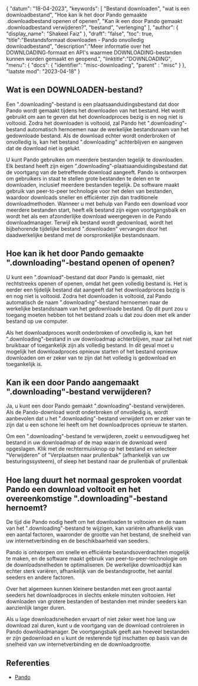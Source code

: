 {
"datum": "18-04-2023",
  "keywords": [
"Bestand downloaden",
"wat is een downloadbestand",
"Hoe kan ik het door Pando gemaakte .downloadbestand openen of openen",
"Kan ik een door Pando gemaakt .downloadbestand verwijderen?",
"bestand",
"verlenging"
],
  "author": {
"display_name": "Shakeel Faiz"
},
"draft": "false",
"toc": true,
"title":"Bestandsformaat downloaden - Pando onvolledig downloadbestand",
  "description":"Meer informatie over het DOWNLOADING-formaat en API's waarmee DOWNLOADING-bestanden kunnen worden gemaakt en geopend.",
"linktitle":"DOWNLOADING",
  "menu": {
    "docs": {
      "identifier": "misc-downloading",
"parent" : "misc"
}
},
"laatste mod": "2023-04-18"
}

## Wat is een DOWNLOADEN-bestand?

Een ".downloading"-bestand is een plaatsaanduidingsbestand dat door Pando wordt gemaakt tijdens het downloaden van het bestand. Het wordt gebruikt om aan te geven dat het downloadproces bezig is en nog niet is voltooid. Zodra het downloaden is voltooid, zal Pando het ".downloading"-bestand automatisch hernoemen naar de werkelijke bestandsnaam van het gedownloade bestand. Als de download echter wordt onderbroken of onvolledig is, kan het bestand ".downloading" achterblijven en aangeven dat de download niet is gelukt.

U kunt Pando gebruiken om meerdere bestanden tegelijk te downloaden. Elk bestand heeft zijn eigen ".downloading"-plaatsaanduidingsbestand dat de voortgang van de betreffende download aangeeft. Pando is ontworpen om gebruikers in staat te stellen grote bestanden te delen en te downloaden, inclusief meerdere bestanden tegelijk. De software maakt gebruik van peer-to-peer technologie voor het delen van bestanden, waardoor downloads sneller en efficiënter zijn dan traditionele downloadmethoden. Wanneer u met behulp van Pando een download voor meerdere bestanden start, heeft elk bestand zijn eigen voortgangsbalk en wordt het als een afzonderlijke download weergegeven in de Pando downloadmanager. Terwijl elk bestand wordt gedownload, wordt het bijbehorende tijdelijke bestand ".downloaden" vervangen door het daadwerkelijke bestand met de oorspronkelijke bestandsnaam.

## Hoe kan ik het door Pando gemaakte ".downloading"-bestand openen of openen?

U kunt een ".download"-bestand dat door Pando is gemaakt, niet rechtstreeks openen of openen, omdat het geen volledig bestand is. Het is eerder een tijdelijk bestand dat aangeeft dat het downloadproces bezig is en nog niet is voltooid. Zodra het downloaden is voltooid, zal Pando automatisch de naam ".downloading"-bestand hernoemen naar de werkelijke bestandsnaam van het gedownloade bestand. Op dit punt zou u toegang moeten hebben tot het bestand zoals u dat zou doen met elk ander bestand op uw computer.

Als het downloadproces wordt onderbroken of onvolledig is, kan het ".downloading"-bestand in uw downloadmap achterblijven, maar zal het niet bruikbaar of toegankelijk zijn als volledig bestand. In dit geval moet u mogelijk het downloadproces opnieuw starten of het bestand opnieuw downloaden om er zeker van te zijn dat het volledig is gedownload en toegankelijk is.

## Kan ik een door Pando aangemaakt ".downloading"-bestand verwijderen?

Ja, u kunt een door Pando gemaakt ".downloading"-bestand verwijderen. Als de Pando-download wordt onderbroken of onvolledig is, wordt aanbevolen dat u het ".downloading"-bestand verwijdert om er zeker van te zijn dat u een schone lei heeft om het downloadproces opnieuw te starten.

Om een ".downloading"-bestand te verwijderen, zoekt u eenvoudigweg het bestand in uw downloadmap of de map waarin de download werd opgeslagen. Klik met de rechtermuisknop op het bestand en selecteer "Verwijderen" of "Verplaatsen naar prullenbak" (afhankelijk van uw besturingssysteem), of sleep het bestand naar de prullenbak of prullenbak

## Hoe lang duurt het normaal gesproken voordat Pando een download voltooit en het overeenkomstige ".downloading"-bestand hernoemt?

De tijd die Pando nodig heeft om het downloaden te voltooien en de naam van het ".downloading"-bestand te wijzigen, kan variëren afhankelijk van een aantal factoren, waaronder de grootte van het bestand, de snelheid van uw internetverbinding en de beschikbaarheid van seeders.

Pando is ontworpen om snelle en efficiënte bestandsoverdrachten mogelijk te maken, en de software maakt gebruik van peer-to-peer-technologie om de downloadsnelheden te optimaliseren. De werkelijke downloadtijd kan echter sterk variëren, afhankelijk van de bestandsgrootte, het aantal seeders en andere factoren.

Over het algemeen kunnen kleinere bestanden met een groot aantal seeders het downloadproces in slechts enkele minuten voltooien. Het downloaden van grotere bestanden of bestanden met minder seeders kan aanzienlijk langer duren.

Als u lage downloadsnelheden ervaart of niet zeker weet hoe lang uw download zal duren, kunt u de voortgang van de download controleren in Pando downloadmanager. De voortgangsbalk geeft aan hoeveel bestanden er zijn gedownload en u kunt de resterende tijd inschatten op basis van de snelheid van uw internetverbinding en de downloadgrootte.

## Referenties
* [Pando](https://download.cnet.com/Pando/3000-2196_4-10546621.html)


